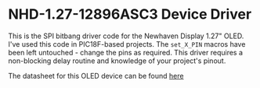 # NHD-1.27-12896ASC3 Device Driver

This is the SPI bitbang driver code for the Newhaven Display 1.27" OLED.
I've used this code in PIC18F-based projects. The `set_X_PIN` macros have been left untouched - change the pins as required. 
This driver requires a non-blocking delay routine and knowledge of your project's pinout. 

The datasheet for this OLED device can be found [here](https://www.newhavendisplay.com/specs/NHD-1.27-12896ASC3.pdf)
